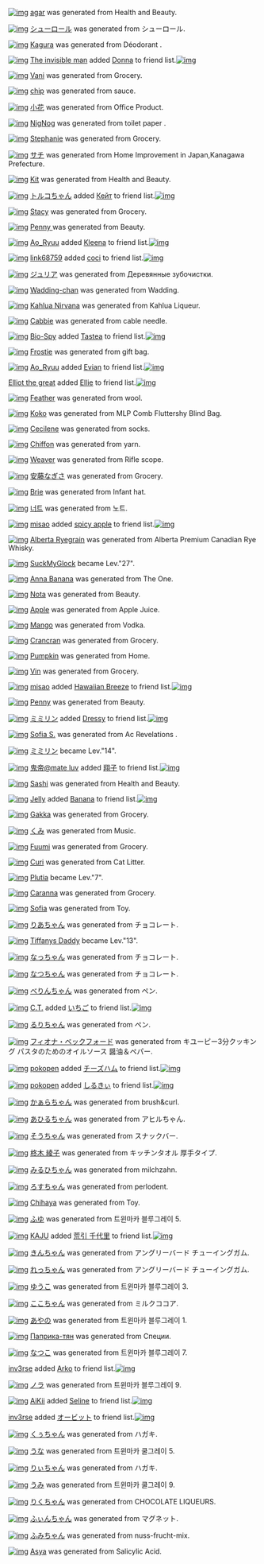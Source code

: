 [![img](http://www.barcodekanojo.com/profile_images/kanojo/2545858/1381099912/agar.png?w=88&h=88&face=true)](http://www.barcodekanojo.com/kanojo/2545858/agar) [agar](http://www.barcodekanojo.com/kanojo/2545858/agar) was generated from Health and Beauty.

[![img](http://www.barcodekanojo.com/profile_images/kanojo/2545859/1381099945/%E3%82%B7%E3%83%A5%E3%83%BC%E3%83%AD%E3%83%BC%E3%83%AB.png?w=88&h=88&face=true)](http://www.barcodekanojo.com/kanojo/2545859/%E3%82%B7%E3%83%A5%E3%83%BC%E3%83%AD%E3%83%BC%E3%83%AB) [シューロール](http://www.barcodekanojo.com/kanojo/2545859/%E3%82%B7%E3%83%A5%E3%83%BC%E3%83%AD%E3%83%BC%E3%83%AB) was generated from シューロール.

[![img](http://www.barcodekanojo.com/profile_images/kanojo/2545860/1381099987/Kagura.png?w=88&h=88&face=true)](http://www.barcodekanojo.com/kanojo/2545860/Kagura) [Kagura](http://www.barcodekanojo.com/kanojo/2545860/Kagura) was generated from Déodorant .

[![img](http://www.barcodekanojo.com/profile_images/user/408874/1380998474/The%20invisible%20man.jpg?w=88&h=88)](http://www.barcodekanojo.com/user/408874/The%20invisible%20man) [The invisible man](http://www.barcodekanojo.com/user/408874/The%20invisible%20man) added [Donna](http://www.barcodekanojo.com/kanojo/2478348/Donna) to friend list.[![img](http://www.barcodekanojo.com/profile_images/kanojo/2478348/1378470412/Donna.png?w=88&h=88&face=true)](http://www.barcodekanojo.com/kanojo/2478348/Donna) 

[![img](http://www.barcodekanojo.com/profile_images/kanojo/2545861/1381100066/Vani.png?w=88&h=88&face=true)](http://www.barcodekanojo.com/kanojo/2545861/Vani) [Vani](http://www.barcodekanojo.com/kanojo/2545861/Vani) was generated from Grocery.

[![img](http://www.barcodekanojo.com/profile_images/kanojo/2545862/1381100078/chip.png?w=88&h=88&face=true)](http://www.barcodekanojo.com/kanojo/2545862/chip) [chip](http://www.barcodekanojo.com/kanojo/2545862/chip) was generated from sauce.

[![img](http://www.barcodekanojo.com/profile_images/kanojo/2545863/1381100164/%E5%B0%8F%E8%8A%B1.png?w=88&h=88&face=true)](http://www.barcodekanojo.com/kanojo/2545863/%E5%B0%8F%E8%8A%B1) [小花](http://www.barcodekanojo.com/kanojo/2545863/%E5%B0%8F%E8%8A%B1) was generated from Office Product.

[![img](http://www.barcodekanojo.com/profile_images/kanojo/2545864/1381100188/NigNog.png?w=88&h=88&face=true)](http://www.barcodekanojo.com/kanojo/2545864/NigNog) [NigNog](http://www.barcodekanojo.com/kanojo/2545864/NigNog) was generated from toilet paper .

[![img](http://www.barcodekanojo.com/profile_images/kanojo/2545865/1381100190/Stephanie.png?w=88&h=88&face=true)](http://www.barcodekanojo.com/kanojo/2545865/Stephanie) [Stephanie](http://www.barcodekanojo.com/kanojo/2545865/Stephanie) was generated from Grocery.

[![img](http://www.barcodekanojo.com/profile_images/kanojo/2545866/1381100285/%E3%82%B5%E3%83%81.png?w=88&h=88&face=true)](http://www.barcodekanojo.com/kanojo/2545866/%E3%82%B5%E3%83%81) [サチ](http://www.barcodekanojo.com/kanojo/2545866/%E3%82%B5%E3%83%81) was generated from Home Improvement in Japan,Kanagawa Prefecture.

[![img](http://www.barcodekanojo.com/profile_images/kanojo/2545867/1381100290/Kit.png?w=88&h=88&face=true)](http://www.barcodekanojo.com/kanojo/2545867/Kit) [Kit](http://www.barcodekanojo.com/kanojo/2545867/Kit) was generated from Health and Beauty.

[![img](http://www.barcodekanojo.com/profile_images/user/409195/1381099940/%E3%83%88%E3%83%AB%E3%82%B3%E3%81%A1%E3%82%83%E3%82%93.jpg?w=88&h=88)](http://www.barcodekanojo.com/user/409195/%E3%83%88%E3%83%AB%E3%82%B3%E3%81%A1%E3%82%83%E3%82%93) [トルコちゃん](http://www.barcodekanojo.com/user/409195/%E3%83%88%E3%83%AB%E3%82%B3%E3%81%A1%E3%82%83%E3%82%93) added [Кейт](http://www.barcodekanojo.com/kanojo/2545834/%D0%9A%D0%B5%D0%B9%D1%82) to friend list.[![img](http://www.barcodekanojo.com/profile_images/kanojo/2545834/1381098603/%D0%9A%D0%B5%D0%B9%D1%82.png?w=88&h=88&face=true)](http://www.barcodekanojo.com/kanojo/2545834/%D0%9A%D0%B5%D0%B9%D1%82) 

[![img](http://www.barcodekanojo.com/profile_images/kanojo/2545868/1381100339/Stacy.png?w=88&h=88&face=true)](http://www.barcodekanojo.com/kanojo/2545868/Stacy) [Stacy](http://www.barcodekanojo.com/kanojo/2545868/Stacy) was generated from Grocery.

[![img](http://www.barcodekanojo.com/profile_images/kanojo/2545869/1381100350/Penny%20.png?w=88&h=88&face=true)](http://www.barcodekanojo.com/kanojo/2545869/Penny%20) [Penny ](http://www.barcodekanojo.com/kanojo/2545869/Penny%20) was generated from Beauty.

[![img](http://www.barcodekanojo.com/profile_images/user/409191/1381098654/Ao_Ryuu.jpg?w=88&h=88)](http://www.barcodekanojo.com/user/409191/Ao_Ryuu) [Ao_Ryuu](http://www.barcodekanojo.com/user/409191/Ao_Ryuu) added [Kleena](http://www.barcodekanojo.com/kanojo/1796184/Kleena) to friend list.[![img](http://www.barcodekanojo.com/profile_images/kanojo/1796184/1319470228/Kleena.png?w=88&h=88&face=true)](http://www.barcodekanojo.com/kanojo/1796184/Kleena) 

[![img](http://www.barcodekanojo.com/profile_images/user/307545/1376238254/link68759.jpg?w=88&h=88)](http://www.barcodekanojo.com/user/307545/link68759) [link68759](http://www.barcodekanojo.com/user/307545/link68759) added [coci](http://www.barcodekanojo.com/kanojo/263751/coci) to friend list.[![img](http://www.barcodekanojo.com/profile_images/kanojo/263751/1288478147/coci.png?w=88&h=88&face=true)](http://www.barcodekanojo.com/kanojo/263751/coci) 

[![img](http://www.barcodekanojo.com/profile_images/kanojo/2545870/1381100470/%E3%82%B8%E3%83%A5%E3%83%AA%E3%82%A2.png?w=88&h=88&face=true)](http://www.barcodekanojo.com/kanojo/2545870/%E3%82%B8%E3%83%A5%E3%83%AA%E3%82%A2) [ジュリア](http://www.barcodekanojo.com/kanojo/2545870/%E3%82%B8%E3%83%A5%E3%83%AA%E3%82%A2) was generated from Деревянные зубочистки.

[![img](http://www.barcodekanojo.com/profile_images/kanojo/2545871/1381100503/Wadding-chan.png?w=88&h=88&face=true)](http://www.barcodekanojo.com/kanojo/2545871/Wadding-chan) [Wadding-chan](http://www.barcodekanojo.com/kanojo/2545871/Wadding-chan) was generated from Wadding.

[![img](http://www.barcodekanojo.com/profile_images/kanojo/2545872/1381100522/Kahlua%20Nirvana.png?w=88&h=88&face=true)](http://www.barcodekanojo.com/kanojo/2545872/Kahlua%20Nirvana) [Kahlua Nirvana](http://www.barcodekanojo.com/kanojo/2545872/Kahlua%20Nirvana) was generated from Kahlua Liqueur.

[![img](http://www.barcodekanojo.com/profile_images/kanojo/2545873/1381100634/Cabbie.png?w=88&h=88&face=true)](http://www.barcodekanojo.com/kanojo/2545873/Cabbie) [Cabbie](http://www.barcodekanojo.com/kanojo/2545873/Cabbie) was generated from cable needle.

[![img](http://www.barcodekanojo.com/profile_images/user/401519/1378870791/%20Bio-Spy.jpg?w=88&h=88)](http://www.barcodekanojo.com/user/401519/%20Bio-Spy) [ Bio-Spy](http://www.barcodekanojo.com/user/401519/%20Bio-Spy) added [Tastea](http://www.barcodekanojo.com/kanojo/2416942/Tastea) to friend list.[![img](http://www.barcodekanojo.com/profile_images/kanojo/2416942/1376696461/Tastea.png?w=88&h=88&face=true)](http://www.barcodekanojo.com/kanojo/2416942/Tastea) 

[![img](http://www.barcodekanojo.com/profile_images/kanojo/2545874/1381100739/Frostie.png?w=88&h=88&face=true)](http://www.barcodekanojo.com/kanojo/2545874/Frostie) [Frostie](http://www.barcodekanojo.com/kanojo/2545874/Frostie) was generated from gift bag.

[![img](http://www.barcodekanojo.com/profile_images/user/409191/1381098654/Ao_Ryuu.jpg?w=88&h=88)](http://www.barcodekanojo.com/user/409191/Ao_Ryuu) [Ao_Ryuu](http://www.barcodekanojo.com/user/409191/Ao_Ryuu) added [Evian](http://www.barcodekanojo.com/kanojo/2465723/Evian) to friend list.[![img](http://www.barcodekanojo.com/profile_images/kanojo/2465723/1377829068/Evian.png?w=88&h=88&face=true)](http://www.barcodekanojo.com/kanojo/2465723/Evian) 

[Elliot the great](http://www.barcodekanojo.com/user/409194/Elliot%20the%20great) added [Ellie](http://www.barcodekanojo.com/kanojo/2364042/Ellie) to friend list.[![img](http://www.barcodekanojo.com/profile_images/kanojo/2364042/1371269494/Ellie.png?w=88&h=88&face=true)](http://www.barcodekanojo.com/kanojo/2364042/Ellie) 

[![img](http://www.barcodekanojo.com/profile_images/kanojo/2545875/1381100841/Feather.png?w=88&h=88&face=true)](http://www.barcodekanojo.com/kanojo/2545875/Feather) [Feather](http://www.barcodekanojo.com/kanojo/2545875/Feather) was generated from wool.

[![img](http://www.barcodekanojo.com/profile_images/kanojo/2545876/1381100897/Koko.png?w=88&h=88&face=true)](http://www.barcodekanojo.com/kanojo/2545876/Koko) [Koko](http://www.barcodekanojo.com/kanojo/2545876/Koko) was generated from MLP Comb Fluttershy Blind Bag.

[![img](http://www.barcodekanojo.com/profile_images/kanojo/2545877/1381100922/Cecilene.png?w=88&h=88&face=true)](http://www.barcodekanojo.com/kanojo/2545877/Cecilene) [Cecilene](http://www.barcodekanojo.com/kanojo/2545877/Cecilene) was generated from socks.

[![img](http://www.barcodekanojo.com/profile_images/kanojo/2545878/1381101001/Chiffon.png?w=88&h=88&face=true)](http://www.barcodekanojo.com/kanojo/2545878/Chiffon) [Chiffon](http://www.barcodekanojo.com/kanojo/2545878/Chiffon) was generated from yarn.

[![img](http://www.barcodekanojo.com/profile_images/kanojo/2545879/1381101002/Weaver.png?w=88&h=88&face=true)](http://www.barcodekanojo.com/kanojo/2545879/Weaver) [Weaver](http://www.barcodekanojo.com/kanojo/2545879/Weaver) was generated from Rifle scope.

[![img](http://www.barcodekanojo.com/profile_images/kanojo/2545880/1381101036/%E5%AE%89%E8%97%A4%E3%81%AA%E3%81%8E%E3%81%95.png?w=88&h=88&face=true)](http://www.barcodekanojo.com/kanojo/2545880/%E5%AE%89%E8%97%A4%E3%81%AA%E3%81%8E%E3%81%95) [安藤なぎさ](http://www.barcodekanojo.com/kanojo/2545880/%E5%AE%89%E8%97%A4%E3%81%AA%E3%81%8E%E3%81%95) was generated from Grocery.

[![img](http://www.barcodekanojo.com/profile_images/kanojo/2545881/1381101081/Brie.png?w=88&h=88&face=true)](http://www.barcodekanojo.com/kanojo/2545881/Brie) [Brie](http://www.barcodekanojo.com/kanojo/2545881/Brie) was generated from Infant hat.

[![img](http://www.barcodekanojo.com/profile_images/kanojo/2545882/1381101097/%EB%84%88%ED%8A%B8.png?w=88&h=88&face=true)](http://www.barcodekanojo.com/kanojo/2545882/%EB%84%88%ED%8A%B8) [너트](http://www.barcodekanojo.com/kanojo/2545882/%EB%84%88%ED%8A%B8) was generated from 노트.

[![img](http://www.barcodekanojo.com/profile_images/user/402704/1379208077/misao.jpg?w=88&h=88)](http://www.barcodekanojo.com/user/402704/misao) [misao](http://www.barcodekanojo.com/user/402704/misao) added [spicy apple](http://www.barcodekanojo.com/kanojo/1700026/spicy%20apple) to friend list.[![img](http://www.barcodekanojo.com/profile_images/kanojo/1700026/1313664969/spicy%20apple.png?w=88&h=88&face=true)](http://www.barcodekanojo.com/kanojo/1700026/spicy%20apple) 

[![img](http://www.barcodekanojo.com/profile_images/kanojo/2545883/1381101233/Alberta%20Ryegrain.png?w=88&h=88&face=true)](http://www.barcodekanojo.com/kanojo/2545883/Alberta%20Ryegrain) [Alberta Ryegrain](http://www.barcodekanojo.com/kanojo/2545883/Alberta%20Ryegrain) was generated from Alberta Premium Canadian Rye Whisky.

[![img](http://www.barcodekanojo.com/profile_images/user/316507/1339276780/SuckMyGlock.jpg?w=88&h=88)](http://www.barcodekanojo.com/user/316507/SuckMyGlock) [SuckMyGlock](http://www.barcodekanojo.com/user/316507/SuckMyGlock) became Lev."27".

[![img](http://www.barcodekanojo.com/profile_images/kanojo/2545884/1381101279/Anna%20Banana.png?w=88&h=88&face=true)](http://www.barcodekanojo.com/kanojo/2545884/Anna%20Banana) [Anna Banana](http://www.barcodekanojo.com/kanojo/2545884/Anna%20Banana) was generated from The One.

[![img](http://www.barcodekanojo.com/profile_images/kanojo/2545885/1381101326/Nota.png?w=88&h=88&face=true)](http://www.barcodekanojo.com/kanojo/2545885/Nota) [Nota](http://www.barcodekanojo.com/kanojo/2545885/Nota) was generated from Beauty.

[![img](http://www.barcodekanojo.com/profile_images/kanojo/2545886/1381101336/Apple.png?w=88&h=88&face=true)](http://www.barcodekanojo.com/kanojo/2545886/Apple) [Apple](http://www.barcodekanojo.com/kanojo/2545886/Apple) was generated from Apple Juice.

[![img](http://www.barcodekanojo.com/profile_images/kanojo/2545887/1381101429/Mango.png?w=88&h=88&face=true)](http://www.barcodekanojo.com/kanojo/2545887/Mango) [Mango](http://www.barcodekanojo.com/kanojo/2545887/Mango) was generated from Vodka.

[![img](http://www.barcodekanojo.com/profile_images/kanojo/2545888/1381101468/Crancran.png?w=88&h=88&face=true)](http://www.barcodekanojo.com/kanojo/2545888/Crancran) [Crancran](http://www.barcodekanojo.com/kanojo/2545888/Crancran) was generated from Grocery.

[![img](http://www.barcodekanojo.com/profile_images/kanojo/2545889/1381101472/Pumpkin.png?w=88&h=88&face=true)](http://www.barcodekanojo.com/kanojo/2545889/Pumpkin) [Pumpkin](http://www.barcodekanojo.com/kanojo/2545889/Pumpkin) was generated from Home.

[![img](http://www.barcodekanojo.com/profile_images/kanojo/2545890/1381101529/Vin.png?w=88&h=88&face=true)](http://www.barcodekanojo.com/kanojo/2545890/Vin) [Vin](http://www.barcodekanojo.com/kanojo/2545890/Vin) was generated from Grocery.

[![img](http://www.barcodekanojo.com/profile_images/user/402704/1379208077/misao.jpg?w=88&h=88)](http://www.barcodekanojo.com/user/402704/misao) [misao](http://www.barcodekanojo.com/user/402704/misao) added [Hawaiian Breeze](http://www.barcodekanojo.com/kanojo/2107403/Hawaiian%20Breeze) to friend list.[![img](http://www.barcodekanojo.com/profile_images/kanojo/2107403/1341432734/Hawaiian%20Breeze.png?w=88&h=88&face=true)](http://www.barcodekanojo.com/kanojo/2107403/Hawaiian%20Breeze) 

[![img](http://www.barcodekanojo.com/profile_images/kanojo/2545891/1381101740/Penny.png?w=88&h=88&face=true)](http://www.barcodekanojo.com/kanojo/2545891/Penny) [Penny](http://www.barcodekanojo.com/kanojo/2545891/Penny) was generated from Beauty.

[![img](http://www.barcodekanojo.com/profile_images/user/403476/1380451490/%E3%83%9F%E3%83%9F%E3%83%AA%E3%83%B3.jpg?w=88&h=88)](http://www.barcodekanojo.com/user/403476/%E3%83%9F%E3%83%9F%E3%83%AA%E3%83%B3) [ミミリン](http://www.barcodekanojo.com/user/403476/%E3%83%9F%E3%83%9F%E3%83%AA%E3%83%B3) added [Dressy](http://www.barcodekanojo.com/kanojo/1880428/Dressy) to friend list.[![img](http://www.barcodekanojo.com/profile_images/kanojo/1880428/1324982150/Dressy.png?w=88&h=88&face=true)](http://www.barcodekanojo.com/kanojo/1880428/Dressy) 

[![img](http://www.barcodekanojo.com/profile_images/kanojo/2545892/1381101794/Sofia%20S..png?w=88&h=88&face=true)](http://www.barcodekanojo.com/kanojo/2545892/Sofia%20S.) [Sofia S.](http://www.barcodekanojo.com/kanojo/2545892/Sofia%20S.) was generated from Ac Revelations .

[![img](http://www.barcodekanojo.com/profile_images/user/403476/1380451490/%E3%83%9F%E3%83%9F%E3%83%AA%E3%83%B3.jpg?w=88&h=88)](http://www.barcodekanojo.com/user/403476/%E3%83%9F%E3%83%9F%E3%83%AA%E3%83%B3) [ミミリン](http://www.barcodekanojo.com/user/403476/%E3%83%9F%E3%83%9F%E3%83%AA%E3%83%B3) became Lev."14".

[![img](http://www.barcodekanojo.com/profile_images/user/326341/1380827320/%E9%AC%BC%E5%B8%9D%40mate%20luv.jpg?w=88&h=88)](http://www.barcodekanojo.com/user/326341/%E9%AC%BC%E5%B8%9D%40mate%20luv) [鬼帝@mate luv](http://www.barcodekanojo.com/user/326341/%E9%AC%BC%E5%B8%9D%40mate%20luv) added [翔子](http://www.barcodekanojo.com/kanojo/9477/%E7%BF%94%E5%AD%90) to friend list.[![img](http://www.barcodekanojo.com/profile_images/kanojo/9477/1298027659/%E7%BF%94%E5%AD%90.png?w=88&h=88&face=true)](http://www.barcodekanojo.com/kanojo/9477/%E7%BF%94%E5%AD%90) 

[![img](http://www.barcodekanojo.com/profile_images/kanojo/2545893/1381102118/Sashi.png?w=88&h=88&face=true)](http://www.barcodekanojo.com/kanojo/2545893/Sashi) [Sashi](http://www.barcodekanojo.com/kanojo/2545893/Sashi) was generated from Health and Beauty.

[![img](http://www.barcodekanojo.com/profile_images/user/407972/1380597514/Jelly.jpg?w=88&h=88)](http://www.barcodekanojo.com/user/407972/Jelly) [Jelly](http://www.barcodekanojo.com/user/407972/Jelly) added [Banana](http://www.barcodekanojo.com/kanojo/4138/Banana) to friend list.[![img](http://www.barcodekanojo.com/profile_images/kanojo/4138/1288071856/Banana.png?w=88&h=88&face=true)](http://www.barcodekanojo.com/kanojo/4138/Banana) 

[![img](http://www.barcodekanojo.com/profile_images/kanojo/2545894/1381102180/Gakka.png?w=88&h=88&face=true)](http://www.barcodekanojo.com/kanojo/2545894/Gakka) [Gakka](http://www.barcodekanojo.com/kanojo/2545894/Gakka) was generated from Grocery.

[![img](http://www.barcodekanojo.com/profile_images/kanojo/2545895/1381102279/%E3%81%8F%E3%81%BF.png?w=88&h=88&face=true)](http://www.barcodekanojo.com/kanojo/2545895/%E3%81%8F%E3%81%BF) [くみ](http://www.barcodekanojo.com/kanojo/2545895/%E3%81%8F%E3%81%BF) was generated from Music.

[![img](http://www.barcodekanojo.com/profile_images/kanojo/2545896/1381102325/Fuumi.png?w=88&h=88&face=true)](http://www.barcodekanojo.com/kanojo/2545896/Fuumi) [Fuumi](http://www.barcodekanojo.com/kanojo/2545896/Fuumi) was generated from Grocery.

[![img](http://www.barcodekanojo.com/profile_images/kanojo/2545897/1381102336/Curi.png?w=88&h=88&face=true)](http://www.barcodekanojo.com/kanojo/2545897/Curi) [Curi](http://www.barcodekanojo.com/kanojo/2545897/Curi) was generated from Cat Litter.

[![img](http://www.barcodekanojo.com/profile_images/user/386376/1379748674/Plutia.jpg?w=88&h=88)](http://www.barcodekanojo.com/user/386376/Plutia) [Plutia](http://www.barcodekanojo.com/user/386376/Plutia) became Lev."7".

[![img](http://www.barcodekanojo.com/profile_images/kanojo/2545898/1381102447/Caranna.png?w=88&h=88&face=true)](http://www.barcodekanojo.com/kanojo/2545898/Caranna) [Caranna](http://www.barcodekanojo.com/kanojo/2545898/Caranna) was generated from Grocery.

[![img](http://www.barcodekanojo.com/profile_images/kanojo/2545899/1381102501/Sofia.png?w=88&h=88&face=true)](http://www.barcodekanojo.com/kanojo/2545899/Sofia) [Sofia](http://www.barcodekanojo.com/kanojo/2545899/Sofia) was generated from Toy.

[![img](http://www.barcodekanojo.com/profile_images/kanojo/2545900/1381102784/%E3%82%8A%E3%81%82%E3%81%A1%E3%82%83%E3%82%93.png?w=88&h=88&face=true)](http://www.barcodekanojo.com/kanojo/2545900/%E3%82%8A%E3%81%82%E3%81%A1%E3%82%83%E3%82%93) [りあちゃん](http://www.barcodekanojo.com/kanojo/2545900/%E3%82%8A%E3%81%82%E3%81%A1%E3%82%83%E3%82%93) was generated from チョコレート.

[![img](http://www.barcodekanojo.com/profile_images/user/402743/1379212745/Tiffanys%20Daddy.jpg?w=88&h=88)](http://www.barcodekanojo.com/user/402743/Tiffanys%20Daddy) [Tiffanys Daddy](http://www.barcodekanojo.com/user/402743/Tiffanys%20Daddy) became Lev."13".

[![img](http://www.barcodekanojo.com/profile_images/kanojo/2545901/1381102826/%E3%81%AA%E3%81%A3%E3%81%A1%E3%82%83%E3%82%93.png?w=88&h=88&face=true)](http://www.barcodekanojo.com/kanojo/2545901/%E3%81%AA%E3%81%A3%E3%81%A1%E3%82%83%E3%82%93) [なっちゃん](http://www.barcodekanojo.com/kanojo/2545901/%E3%81%AA%E3%81%A3%E3%81%A1%E3%82%83%E3%82%93) was generated from チョコレート.

[![img](http://www.barcodekanojo.com/profile_images/kanojo/2545902/1381102868/%E3%81%AA%E3%81%A4%E3%81%A1%E3%82%83%E3%82%93.png?w=88&h=88&face=true)](http://www.barcodekanojo.com/kanojo/2545902/%E3%81%AA%E3%81%A4%E3%81%A1%E3%82%83%E3%82%93) [なつちゃん](http://www.barcodekanojo.com/kanojo/2545902/%E3%81%AA%E3%81%A4%E3%81%A1%E3%82%83%E3%82%93) was generated from チョコレート.

[![img](http://www.barcodekanojo.com/profile_images/kanojo/2545903/1381102919/%E3%81%B9%E3%82%8A%E3%82%93%E3%81%A1%E3%82%83%E3%82%93.png?w=88&h=88&face=true)](http://www.barcodekanojo.com/kanojo/2545903/%E3%81%B9%E3%82%8A%E3%82%93%E3%81%A1%E3%82%83%E3%82%93) [べりんちゃん](http://www.barcodekanojo.com/kanojo/2545903/%E3%81%B9%E3%82%8A%E3%82%93%E3%81%A1%E3%82%83%E3%82%93) was generated from ペン.

[![img](http://www.barcodekanojo.com/profile_images/user/272165/1379755384/C.T..jpg?w=88&h=88)](http://www.barcodekanojo.com/user/272165/C.T.) [C.T.](http://www.barcodekanojo.com/user/272165/C.T.) added [いちご](http://www.barcodekanojo.com/kanojo/2488711/%E3%81%84%E3%81%A1%E3%81%94) to friend list.[![img](http://www.barcodekanojo.com/profile_images/kanojo/2488711/1378890743/%E3%81%84%E3%81%A1%E3%81%94.png?w=88&h=88&face=true)](http://www.barcodekanojo.com/kanojo/2488711/%E3%81%84%E3%81%A1%E3%81%94) 

[![img](http://www.barcodekanojo.com/profile_images/kanojo/2545904/1381102978/%E3%82%8B%E3%82%8A%E3%81%A1%E3%82%83%E3%82%93.png?w=88&h=88&face=true)](http://www.barcodekanojo.com/kanojo/2545904/%E3%82%8B%E3%82%8A%E3%81%A1%E3%82%83%E3%82%93) [るりちゃん](http://www.barcodekanojo.com/kanojo/2545904/%E3%82%8B%E3%82%8A%E3%81%A1%E3%82%83%E3%82%93) was generated from ペン.

[![img](http://www.barcodekanojo.com/profile_images/kanojo/2545905/1381103001/%E3%83%95%E3%82%A3%E3%82%AA%E3%83%8A%E3%83%BB%E3%83%99%E3%83%83%E3%82%AF%E3%83%95%E3%82%A9%E3%83%BC%E3%83%89.png?w=88&h=88&face=true)](http://www.barcodekanojo.com/kanojo/2545905/%E3%83%95%E3%82%A3%E3%82%AA%E3%83%8A%E3%83%BB%E3%83%99%E3%83%83%E3%82%AF%E3%83%95%E3%82%A9%E3%83%BC%E3%83%89) [フィオナ・ベックフォード](http://www.barcodekanojo.com/kanojo/2545905/%E3%83%95%E3%82%A3%E3%82%AA%E3%83%8A%E3%83%BB%E3%83%99%E3%83%83%E3%82%AF%E3%83%95%E3%82%A9%E3%83%BC%E3%83%89) was generated from キユーピー3分クッキング パスタのためのオイルソース 醤油＆ペパー.

[![img](http://www.barcodekanojo.com/profile_images/user/226166/1373926623/pokopen.jpg?w=88&h=88)](http://www.barcodekanojo.com/user/226166/pokopen) [pokopen](http://www.barcodekanojo.com/user/226166/pokopen) added [チーズハム](http://www.barcodekanojo.com/kanojo/2396169/%E3%83%81%E3%83%BC%E3%82%BA%E3%83%8F%E3%83%A0) to friend list.[![img](http://www.barcodekanojo.com/profile_images/kanojo/2396169/1376215690/%E3%83%81%E3%83%BC%E3%82%BA%E3%83%8F%E3%83%A0.png?w=88&h=88&face=true)](http://www.barcodekanojo.com/kanojo/2396169/%E3%83%81%E3%83%BC%E3%82%BA%E3%83%8F%E3%83%A0) 

[![img](http://www.barcodekanojo.com/profile_images/user/226166/1373926623/pokopen.jpg?w=88&h=88)](http://www.barcodekanojo.com/user/226166/pokopen) [pokopen](http://www.barcodekanojo.com/user/226166/pokopen) added [しるきぃ](http://www.barcodekanojo.com/kanojo/2506333/%E3%81%97%E3%82%8B%E3%81%8D%E3%81%83) to friend list.[![img](http://www.barcodekanojo.com/profile_images/kanojo/2506333/1379545277/%E3%81%97%E3%82%8B%E3%81%8D%E3%81%83.png?w=88&h=88&face=true)](http://www.barcodekanojo.com/kanojo/2506333/%E3%81%97%E3%82%8B%E3%81%8D%E3%81%83) 

[![img](http://www.barcodekanojo.com/profile_images/kanojo/2545906/1381103028/%E3%81%8B%E3%81%81%E3%82%89%E3%81%A1%E3%82%83%E3%82%93.png?w=88&h=88&face=true)](http://www.barcodekanojo.com/kanojo/2545906/%E3%81%8B%E3%81%81%E3%82%89%E3%81%A1%E3%82%83%E3%82%93) [かぁらちゃん](http://www.barcodekanojo.com/kanojo/2545906/%E3%81%8B%E3%81%81%E3%82%89%E3%81%A1%E3%82%83%E3%82%93) was generated from brush&amp;curl.

[![img](http://www.barcodekanojo.com/profile_images/kanojo/2545907/1381103068/%E3%81%82%E3%81%B2%E3%82%8B%E3%81%A1%E3%82%83%E3%82%93.png?w=88&h=88&face=true)](http://www.barcodekanojo.com/kanojo/2545907/%E3%81%82%E3%81%B2%E3%82%8B%E3%81%A1%E3%82%83%E3%82%93) [あひるちゃん](http://www.barcodekanojo.com/kanojo/2545907/%E3%81%82%E3%81%B2%E3%82%8B%E3%81%A1%E3%82%83%E3%82%93) was generated from アヒルちゃん.

[![img](http://www.barcodekanojo.com/profile_images/kanojo/2545908/1381103116/%E3%81%9D%E3%81%86%E3%81%A1%E3%82%83%E3%82%93.png?w=88&h=88&face=true)](http://www.barcodekanojo.com/kanojo/2545908/%E3%81%9D%E3%81%86%E3%81%A1%E3%82%83%E3%82%93) [そうちゃん](http://www.barcodekanojo.com/kanojo/2545908/%E3%81%9D%E3%81%86%E3%81%A1%E3%82%83%E3%82%93) was generated from スナックバー.

[![img](http://www.barcodekanojo.com/profile_images/kanojo/2545909/1381103186/%E6%9F%8A%E6%9C%A8%20%E7%B6%BE%E5%AD%90.png?w=88&h=88&face=true)](http://www.barcodekanojo.com/kanojo/2545909/%E6%9F%8A%E6%9C%A8%20%E7%B6%BE%E5%AD%90) [柊木 綾子](http://www.barcodekanojo.com/kanojo/2545909/%E6%9F%8A%E6%9C%A8%20%E7%B6%BE%E5%AD%90) was generated from キッチンタオル 厚手タイプ.

[![img](http://www.barcodekanojo.com/profile_images/kanojo/2545910/1381103216/%E3%81%BF%E3%82%8B%E3%81%B2%E3%81%A1%E3%82%83%E3%82%93.png?w=88&h=88&face=true)](http://www.barcodekanojo.com/kanojo/2545910/%E3%81%BF%E3%82%8B%E3%81%B2%E3%81%A1%E3%82%83%E3%82%93) [みるひちゃん](http://www.barcodekanojo.com/kanojo/2545910/%E3%81%BF%E3%82%8B%E3%81%B2%E3%81%A1%E3%82%83%E3%82%93) was generated from milchzahn.

[![img](http://www.barcodekanojo.com/profile_images/kanojo/2545911/1381103259/%E3%82%8D%E3%81%99%E3%81%A1%E3%82%83%E3%82%93.png?w=88&h=88&face=true)](http://www.barcodekanojo.com/kanojo/2545911/%E3%82%8D%E3%81%99%E3%81%A1%E3%82%83%E3%82%93) [ろすちゃん](http://www.barcodekanojo.com/kanojo/2545911/%E3%82%8D%E3%81%99%E3%81%A1%E3%82%83%E3%82%93) was generated from perlodent.

[![img](http://www.barcodekanojo.com/profile_images/kanojo/2545912/1381103303/Chihaya.png?w=88&h=88&face=true)](http://www.barcodekanojo.com/kanojo/2545912/Chihaya) [Chihaya](http://www.barcodekanojo.com/kanojo/2545912/Chihaya) was generated from Toy.

[![img](http://www.barcodekanojo.com/profile_images/kanojo/2545913/1381103318/%E3%81%B5%E3%82%86.png?w=88&h=88&face=true)](http://www.barcodekanojo.com/kanojo/2545913/%E3%81%B5%E3%82%86) [ふゆ](http://www.barcodekanojo.com/kanojo/2545913/%E3%81%B5%E3%82%86) was generated from 트윈마카 블루그레이 5.

[![img](http://www.barcodekanojo.com/profile_images/user/273454/1380204363/KAJU.jpg?w=88&h=88)](http://www.barcodekanojo.com/user/273454/KAJU) [KAJU](http://www.barcodekanojo.com/user/273454/KAJU) added [荒引 千代里](http://www.barcodekanojo.com/kanojo/2525948/%E8%8D%92%E5%BC%95%20%E5%8D%83%E4%BB%A3%E9%87%8C) to friend list.[![img](http://www.barcodekanojo.com/profile_images/kanojo/2525948/1380288338/%E8%8D%92%E5%BC%95%20%E5%8D%83%E4%BB%A3%E9%87%8C.png?w=88&h=88&face=true)](http://www.barcodekanojo.com/kanojo/2525948/%E8%8D%92%E5%BC%95%20%E5%8D%83%E4%BB%A3%E9%87%8C) 

[![img](http://www.barcodekanojo.com/profile_images/kanojo/2545914/1381103331/%E3%81%8D%E3%82%93%E3%81%A1%E3%82%83%E3%82%93.png?w=88&h=88&face=true)](http://www.barcodekanojo.com/kanojo/2545914/%E3%81%8D%E3%82%93%E3%81%A1%E3%82%83%E3%82%93) [きんちゃん](http://www.barcodekanojo.com/kanojo/2545914/%E3%81%8D%E3%82%93%E3%81%A1%E3%82%83%E3%82%93) was generated from アングリーバード チューイングガム.

[![img](http://www.barcodekanojo.com/profile_images/kanojo/2545915/1381103369/%E3%82%8C%E3%81%A3%E3%81%A1%E3%82%83%E3%82%93.png?w=88&h=88&face=true)](http://www.barcodekanojo.com/kanojo/2545915/%E3%82%8C%E3%81%A3%E3%81%A1%E3%82%83%E3%82%93) [れっちゃん](http://www.barcodekanojo.com/kanojo/2545915/%E3%82%8C%E3%81%A3%E3%81%A1%E3%82%83%E3%82%93) was generated from アングリーバード チューイングガム.

[![img](http://www.barcodekanojo.com/profile_images/kanojo/2545916/1381103373/%E3%82%86%E3%81%86%E3%81%93.png?w=88&h=88&face=true)](http://www.barcodekanojo.com/kanojo/2545916/%E3%82%86%E3%81%86%E3%81%93) [ゆうこ](http://www.barcodekanojo.com/kanojo/2545916/%E3%82%86%E3%81%86%E3%81%93) was generated from 트윈마카 블루그레이 3.

[![img](http://www.barcodekanojo.com/profile_images/kanojo/2545917/1381103415/%E3%81%93%E3%81%93%E3%81%A1%E3%82%83%E3%82%93.png?w=88&h=88&face=true)](http://www.barcodekanojo.com/kanojo/2545917/%E3%81%93%E3%81%93%E3%81%A1%E3%82%83%E3%82%93) [ここちゃん](http://www.barcodekanojo.com/kanojo/2545917/%E3%81%93%E3%81%93%E3%81%A1%E3%82%83%E3%82%93) was generated from ミルクココア.

[![img](http://www.barcodekanojo.com/profile_images/kanojo/2545918/1381103417/%E3%81%82%E3%82%84%E3%81%AE.png?w=88&h=88&face=true)](http://www.barcodekanojo.com/kanojo/2545918/%E3%81%82%E3%82%84%E3%81%AE) [あやの](http://www.barcodekanojo.com/kanojo/2545918/%E3%81%82%E3%82%84%E3%81%AE) was generated from 트윈마카 블루그레이 1.

[![img](http://www.barcodekanojo.com/profile_images/kanojo/2545919/1381103455/%D0%9F%D0%B0%D0%BF%D1%80%D0%B8%D0%BA%D0%B0-%D1%82%D1%8F%D0%BD.png?w=88&h=88&face=true)](http://www.barcodekanojo.com/kanojo/2545919/%D0%9F%D0%B0%D0%BF%D1%80%D0%B8%D0%BA%D0%B0-%D1%82%D1%8F%D0%BD) [Паприка-тян](http://www.barcodekanojo.com/kanojo/2545919/%D0%9F%D0%B0%D0%BF%D1%80%D0%B8%D0%BA%D0%B0-%D1%82%D1%8F%D0%BD) was generated from Специи.

[![img](http://www.barcodekanojo.com/profile_images/kanojo/2545920/1381103468/%E3%81%AA%E3%81%A4%E3%81%93.png?w=88&h=88&face=true)](http://www.barcodekanojo.com/kanojo/2545920/%E3%81%AA%E3%81%A4%E3%81%93) [なつこ](http://www.barcodekanojo.com/kanojo/2545920/%E3%81%AA%E3%81%A4%E3%81%93) was generated from 트윈마카 블루그레이 7.

[inv3rse](http://www.barcodekanojo.com/user/409199/inv3rse) added [Arko](http://www.barcodekanojo.com/kanojo/1786012/Arko) to friend list.[![img](http://www.barcodekanojo.com/profile_images/kanojo/1786012/1318791824/Arko.png?w=88&h=88&face=true)](http://www.barcodekanojo.com/kanojo/1786012/Arko) 

[![img](http://www.barcodekanojo.com/profile_images/kanojo/2545921/1381103539/%E3%83%8E%E3%83%A9.png?w=88&h=88&face=true)](http://www.barcodekanojo.com/kanojo/2545921/%E3%83%8E%E3%83%A9) [ノラ](http://www.barcodekanojo.com/kanojo/2545921/%E3%83%8E%E3%83%A9) was generated from 트윈마카 블루그레이 9.

[![img](http://www.barcodekanojo.com/profile_images/user/381642/1380172743/AiKii.jpg?w=88&h=88)](http://www.barcodekanojo.com/user/381642/AiKii) [AiKii](http://www.barcodekanojo.com/user/381642/AiKii) added [Seline](http://www.barcodekanojo.com/kanojo/2423345/Seline) to friend list.[![img](http://www.barcodekanojo.com/profile_images/kanojo/2423345/1376775016/Seline.png?w=88&h=88&face=true)](http://www.barcodekanojo.com/kanojo/2423345/Seline) 

[inv3rse](http://www.barcodekanojo.com/user/409199/inv3rse) added [オービット](http://www.barcodekanojo.com/kanojo/1332849/%E3%82%AA%E3%83%BC%E3%83%93%E3%83%83%E3%83%88) to friend list.[![img](http://www.barcodekanojo.com/profile_images/kanojo/1332849/1300366983/%E3%82%AA%E3%83%BC%E3%83%93%E3%83%83%E3%83%88.png?w=88&h=88&face=true)](http://www.barcodekanojo.com/kanojo/1332849/%E3%82%AA%E3%83%BC%E3%83%93%E3%83%83%E3%83%88) 

[![img](http://www.barcodekanojo.com/profile_images/kanojo/2545922/1381103615/%E3%81%8F%E3%81%85%E3%81%A1%E3%82%83%E3%82%93.png?w=88&h=88&face=true)](http://www.barcodekanojo.com/kanojo/2545922/%E3%81%8F%E3%81%85%E3%81%A1%E3%82%83%E3%82%93) [くぅちゃん](http://www.barcodekanojo.com/kanojo/2545922/%E3%81%8F%E3%81%85%E3%81%A1%E3%82%83%E3%82%93) was generated from ハガキ.

[![img](http://www.barcodekanojo.com/profile_images/kanojo/2545923/1381103640/%E3%81%86%E3%81%AA.png?w=88&h=88&face=true)](http://www.barcodekanojo.com/kanojo/2545923/%E3%81%86%E3%81%AA) [うな](http://www.barcodekanojo.com/kanojo/2545923/%E3%81%86%E3%81%AA) was generated from 트윈마카 쿨그레이 5.

[![img](http://www.barcodekanojo.com/profile_images/kanojo/2545924/1381103656/%E3%82%8A%E3%81%83%E3%81%A1%E3%82%83%E3%82%93.png?w=88&h=88&face=true)](http://www.barcodekanojo.com/kanojo/2545924/%E3%82%8A%E3%81%83%E3%81%A1%E3%82%83%E3%82%93) [りぃちゃん](http://www.barcodekanojo.com/kanojo/2545924/%E3%82%8A%E3%81%83%E3%81%A1%E3%82%83%E3%82%93) was generated from ハガキ.

[![img](http://www.barcodekanojo.com/profile_images/kanojo/2545925/1381103705/%E3%81%86%E3%81%BF.png?w=88&h=88&face=true)](http://www.barcodekanojo.com/kanojo/2545925/%E3%81%86%E3%81%BF) [うみ](http://www.barcodekanojo.com/kanojo/2545925/%E3%81%86%E3%81%BF) was generated from 트윈마카 쿨그레이 9.

[![img](http://www.barcodekanojo.com/profile_images/kanojo/2545926/1381103707/%E3%82%8A%E3%81%8F%E3%81%A1%E3%82%83%E3%82%93.png?w=88&h=88&face=true)](http://www.barcodekanojo.com/kanojo/2545926/%E3%82%8A%E3%81%8F%E3%81%A1%E3%82%83%E3%82%93) [りくちゃん](http://www.barcodekanojo.com/kanojo/2545926/%E3%82%8A%E3%81%8F%E3%81%A1%E3%82%83%E3%82%93) was generated from CHOCOLATE LIQUEURS.

[![img](http://www.barcodekanojo.com/profile_images/kanojo/2545927/1381103768/%E3%81%B5%E3%81%83%E3%82%93%E3%81%A1%E3%82%83%E3%82%93.png?w=88&h=88&face=true)](http://www.barcodekanojo.com/kanojo/2545927/%E3%81%B5%E3%81%83%E3%82%93%E3%81%A1%E3%82%83%E3%82%93) [ふぃんちゃん](http://www.barcodekanojo.com/kanojo/2545927/%E3%81%B5%E3%81%83%E3%82%93%E3%81%A1%E3%82%83%E3%82%93) was generated from マグネット.

[![img](http://www.barcodekanojo.com/profile_images/kanojo/2545928/1381103820/%E3%81%B5%E3%81%BF%E3%81%A1%E3%82%83%E3%82%93.png?w=88&h=88&face=true)](http://www.barcodekanojo.com/kanojo/2545928/%E3%81%B5%E3%81%BF%E3%81%A1%E3%82%83%E3%82%93) [ふみちゃん](http://www.barcodekanojo.com/kanojo/2545928/%E3%81%B5%E3%81%BF%E3%81%A1%E3%82%83%E3%82%93) was generated from nuss-frucht-mix.

[![img](http://www.barcodekanojo.com/profile_images/kanojo/2545929/1381103832/Asya.png?w=88&h=88&face=true)](http://www.barcodekanojo.com/kanojo/2545929/Asya) [Asya](http://www.barcodekanojo.com/kanojo/2545929/Asya) was generated from Salicylic Acid.

